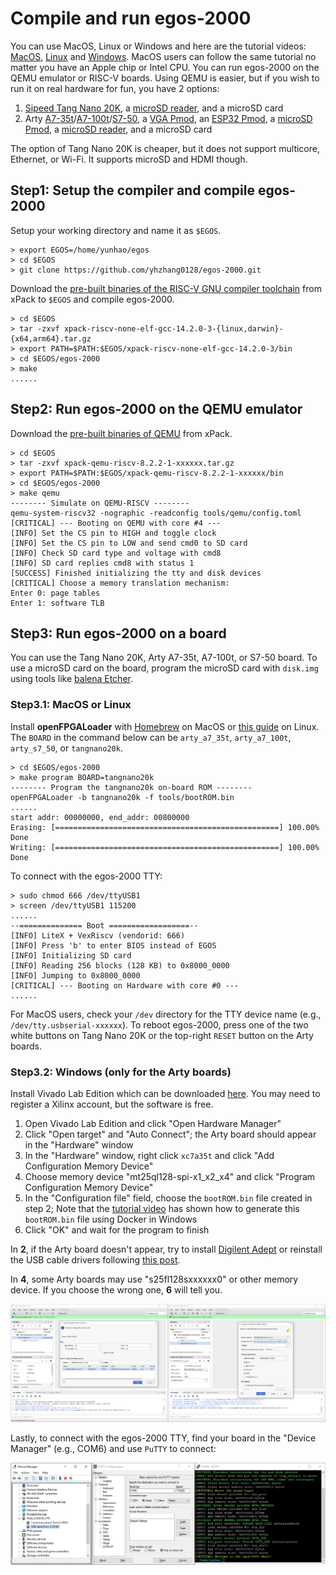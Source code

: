 # Compile and run egos-2000

You can use MacOS, Linux or Windows and here are the tutorial videos:
[MacOS](https://youtu.be/VJgQFcKG0uc), [Linux](https://youtu.be/2FT7AN0wPlg) and [Windows](https://youtu.be/hCDMnGGyGqM).
MacOS users can follow the same tutorial no matter you have an Apple chip or Intel CPU.
You can run egos-2000 on the QEMU emulator or RISC-V boards.
Using QEMU is easier, but if you wish to run it on real hardware for fun, 
you have 2 options:
1. [Sipeed Tang Nano 20K](https://wiki.sipeed.com/hardware/en/tang/tang-nano-20k/nano-20k.html), a [microSD reader](https://www.amazon.com/dp/B07G5JV2B5?psc=1&ref=ppx_yo2_dt_b_product_details), and a microSD card
2. Arty [A7-35t](https://www.xilinx.com/products/boards-and-kits/arty.html)/[A7-100t](https://digilent.com/shop/arty-a7-100t-artix-7-fpga-development-board/)/[S7-50](https://digilent.com/shop/arty-s7-spartan-7-fpga-development-board/),
a [VGA Pmod](https://digilent.com/reference/pmod/pmodvga/start),
an [ESP32 Pmod](https://digilent.com/reference/pmod/pmodesp32/start),
a [microSD Pmod](https://digilent.com/reference/pmod/pmodmicrosd/start?redirect=1), a [microSD reader](https://www.amazon.com/dp/B07G5JV2B5?psc=1&ref=ppx_yo2_dt_b_product_details), and a microSD card

The option of Tang Nano 20K is cheaper, but it does not support multicore, Ethernet, or Wi-Fi.
It supports microSD and HDMI though.

## Step1: Setup the compiler and compile egos-2000

Setup your working directory and name it as `$EGOS`.

```shell
> export EGOS=/home/yunhao/egos
> cd $EGOS
> git clone https://github.com/yhzhang0128/egos-2000.git
```
Download the [pre-built binaries of the RISC-V GNU compiler toolchain](https://github.com/xpack-dev-tools/riscv-none-elf-gcc-xpack/releases/tag/v14.2.0-3) from xPack to `$EGOS` and compile egos-2000.

```shell
> cd $EGOS
> tar -zxvf xpack-riscv-none-elf-gcc-14.2.0-3-{linux,darwin}-{x64,arm64}.tar.gz
> export PATH=$PATH:$EGOS/xpack-riscv-none-elf-gcc-14.2.0-3/bin
> cd $EGOS/egos-2000
> make
......
```

## Step2: Run egos-2000 on the QEMU emulator

Download the [pre-built binaries of QEMU](https://github.com/xpack-dev-tools/qemu-riscv-xpack/releases/tag/v8.2.2-1) from xPack.

```shell
> cd $EGOS
> tar -zxvf xpack-qemu-riscv-8.2.2-1-xxxxxx.tar.gz
> export PATH=$PATH:$EGOS/xpack-qemu-riscv-8.2.2-1-xxxxxx/bin
> cd $EGOS/egos-2000
> make qemu
-------- Simulate on QEMU-RISCV --------
qemu-system-riscv32 -nographic -readconfig tools/qemu/config.toml
[CRITICAL] --- Booting on QEMU with core #4 ---
[INFO] Set the CS pin to HIGH and toggle clock
[INFO] Set the CS pin to LOW and send cmd0 to SD card
[INFO] Check SD card type and voltage with cmd8
[INFO] SD card replies cmd8 with status 1
[SUCCESS] Finished initializing the tty and disk devices
[CRITICAL] Choose a memory translation mechanism:
Enter 0: page tables
Enter 1: software TLB
```

## Step3: Run egos-2000 on a board

You can use the Tang Nano 20K, Arty A7-35t, A7-100t, or S7-50 board.
To use a microSD card on the board, program the microSD card with `disk.img` using tools like [balena Etcher](https://www.balena.io/etcher/).

### Step3.1: MacOS or Linux

Install **openFPGALoader** with [Homebrew](https://formulae.brew.sh/formula/openfpgaloader) on MacOS or [this guide](https://wiki.sipeed.com/hardware/en/tang/Tang-Nano-Doc/flash-in-linux.html) on Linux.
The `BOARD` in the command below can be `arty_a7_35t`, `arty_a7_100t`, `arty_s7_50`, or `tangnano20k`.

```shell
> cd $EGOS/egos-2000
> make program BOARD=tangnano20k
-------- Program the tangnano20k on-board ROM --------
openFPGALoader -b tangnano20k -f tools/bootROM.bin
......
start addr: 00000000, end_addr: 00800000
Erasing: [==================================================] 100.00%
Done
Writing: [==================================================] 100.00%
Done
```

To connect with the egos-2000 TTY:

```shell
> sudo chmod 666 /dev/ttyUSB1
> screen /dev/ttyUSB1 115200
......
--============== Boot ==================--
[INFO] LiteX + VexRiscv (vendorid: 666)
[INFO] Press 'b' to enter BIOS instead of EGOS
[INFO] Initializing SD card
[INFO] Reading 256 blocks (128 KB) to 0x8000_0000
[INFO] Jumping to 0x8000_0000
[CRITICAL] --- Booting on Hardware with core #0 ---
......
```
For MacOS users, check your `/dev` directory for the TTY device name (e.g., `/dev/tty.usbserial-xxxxxx`).
To reboot egos-2000, press one of the two white buttons on Tang Nano 20K or the top-right `RESET` button on the Arty boards.

### Step3.2: Windows (only for the Arty boards)

Install Vivado Lab Edition which can be downloaded [here](https://www.xilinx.com/support/download.html).
You may need to register a Xilinx account, but the software is free.

1. Open Vivado Lab Edition and click "Open Hardware Manager"
2. Click "Open target" and "Auto Connect"; the Arty board should appear in the "Hardware" window
3. In the "Hardware" window, right click `xc7a35t` and click "Add Configuration Memory Device"
4. Choose memory device "mt25ql128-spi-x1_x2_x4" and click "Program Configuration Memory Device"
5. In the "Configuration file" field, choose the `bootROM.bin` file created in step 2; Note that the [tutorial video](https://youtu.be/hCDMnGGyGqM) has shown how to generate this `bootROM.bin` file using Docker in Windows
6. Click "OK" and wait for the program to finish

In **2**, if the Arty board doesn't appear, try to install [Digilent Adept](https://digilent.com/reference/software/adept/start) or reinstall the USB cable drivers following [this post](https://support.xilinx.com/s/article/59128?language=en_US).

In **4**, some Arty boards may use "s25fl128sxxxxxx0" or other memory device. If you choose the wrong one, **6** will tell you.

![This is an image](tools/images/vivado.png)

Lastly, to connect with the egos-2000 TTY, find your board in the "Device Manager" (e.g., COM6) and use `PuTTY` to connect:

![This is an image](tools/images/putty.png)
